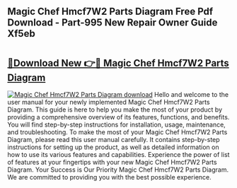## Magic Chef Hmcf7W2 Parts Diagram Free Pdf Download - Part-995 New Repair Owner Guide Xf5eb

# <h2><a href="http://dfo19k.blite.top/?on=Magic+Chef+Hmcf7W2+Parts+Diagram">🔗Download New 👉🔴 Magic Chef Hmcf7W2 Parts Diagram</a></h2>

[![Magic Chef Hmcf7W2 Parts Diagram download](https://i.imgur.com/lujVjoI.png)](http://dfo19k.blite.top/?on=Magic+Chef+Hmcf7W2+Parts+Diagram)
Hello and welcome to the user manual for your newly implemented Magic Chef Hmcf7W2 Parts Diagram. This guide is here to help you make the most of your product by providing a comprehensive overview of its features, functions, and benefits. You will find step-by-step instructions for installation, usage, maintenance, and troubleshooting. To make the most of your Magic Chef Hmcf7W2 Parts Diagram, please read this user manual carefully. It contains step-by-step instructions for setting up the product, as well as detailed information on how to use its various features and capabilities. Experience the power of list of features at your fingertips with your new Magic Chef Hmcf7W2 Parts Diagram. Your Success is Our Priority Magic Chef Hmcf7W2 Parts Diagram. We are committed to providing you with the best possible experience.
